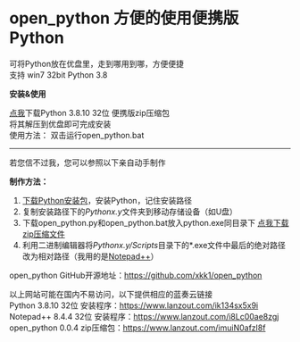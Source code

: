 # open_python 方便的使用便携版Python 

可将Python放在优盘里，走到哪用到哪，方便便捷  
支持 win7 32bit Python 3.8

**安装&使用**

[点我](https://www.lanzout.com/ihfPf0ag0hnc)下载Python 3.8.10 32位 便携版zip压缩包  
将其解压到优盘即可完成安装  
使用方法： 双击运行open_python.bat 

---

若您信不过我，您可以参照以下亲自动手制作  

**制作方法：**  

1. [下载Python安装包](https://www.python.org/downloads/windows/)，安装Python，记住安装路径  
2. 复制安装路径下的*Pythonx.y*文件夹到移动存储设备（如U盘）  
3. 下载open_python.py和open_python.bat放入python.exe同目录下 [点我下载zip压缩文件](https://github.com/xkk1/open_python/archive/refs/heads/main.zip)  
4. 利用二进制编辑器将*Pythonx.y/Scripts*目录下的\*.exe文件中最后的绝对路径改为相对路径（我用的是[Notepad++](https://notepad-plus-plus.org/)）
  
open_python GitHub开源地址：<https://github.com/xkk1/open_python>  

以上网站可能在国内不易访问，以下提供相应的蓝奏云链接  
Python 3.8.10 32位 安装程序：<https://www.lanzout.com/ik134sx5x9i>  
Notepad++ 8.4.4 32位 安装程序：<https://www.lanzout.com/i8Lc00ae8zgj>  
open_python 0.0.4 zip压缩包：<https://www.lanzout.com/imuiN0afzl8f>  
